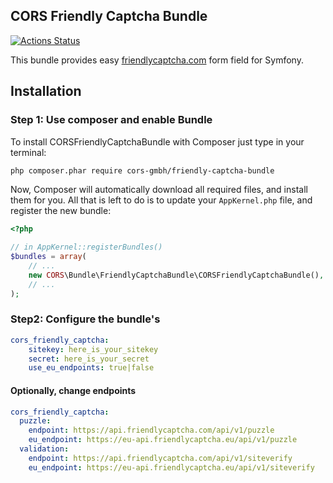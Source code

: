 CORS Friendly Captcha Bundle
--------

[![Actions Status](https://github.com/cors-gmbh/friendly-captcha-bundle/workflows/CI/badge.svg)](https://github.com/cors-gmbh/friendly-captcha-bundle/actions)

This bundle provides easy [friendlycaptcha.com](https://www.friendlycaptcha.com) form field for Symfony.

## Installation

### Step 1: Use composer and enable Bundle

To install CORSFriendlyCaptchaBundle with Composer just type in your terminal:

```bash
php composer.phar require cors-gmbh/friendly-captcha-bundle
```

Now, Composer will automatically download all required files, and install them
for you. All that is left to do is to update your ``AppKernel.php`` file, and
register the new bundle:

```php
<?php

// in AppKernel::registerBundles()
$bundles = array(
    // ...
    new CORS\Bundle\FriendlyCaptchaBundle\CORSFriendlyCaptchaBundle(),
    // ...
);
```

### Step2: Configure the bundle's

```yaml
cors_friendly_captcha:
    sitekey: here_is_your_sitekey
    secret: here_is_your_secret
    use_eu_endpoints: true|false
```

#### Optionally, change endpoints

```yaml
cors_friendly_captcha:
  puzzle: 
    endpoint: https://api.friendlycaptcha.com/api/v1/puzzle
    eu_endpoint: https://eu-api.friendlycaptcha.eu/api/v1/puzzle
  validation: 
    endpoint: https://api.friendlycaptcha.com/api/v1/siteverify
    eu_endpoint: https://eu-api.friendlycaptcha.eu/api/v1/siteverify
```